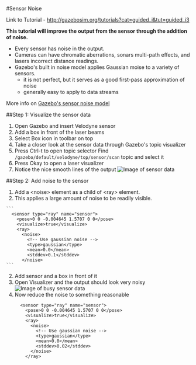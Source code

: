 #Sensor Noise

Link to Tutorial - http://gazebosim.org/tutorials?cat=guided_i&tut=guided_i3

**This tutorial will improve the output from the sensor through the addition of noise.**

- Every sensor has noise in the output.
- Cameras can have chromatic aberrations, sonars multi-path effects, and lasers incorrect distance readings.
- Gazebo's built in noise model applies Gaussian moise to a variety of sensors.
  - it is not perfect, but it serves as a good first-pass approximation of noise
  - generally easy to apply to data streams
  
More info on [Gazebo's sensor noise model](https://github.com/mperez13/ROS-Tutorials/blob/master/gazebo_notes/sensor_noise_model_info.md)


##Step 1: Visualize the sensor data

1. Open Gazebo and insert Velodyne sensor
2. Add a box in front of the laser beams
  1. Select Box icon in toolbar on top
3. Take a closer look at the sensor data through Gazebo's topic visualizer
  1. Press Ctrl-t to open topic selector
      Find `/gazebo/default/velodyne/top/sensor/scan` topic and select it
  2. Press Okay to open a laser visualizer
3. Notice the nice smooth lines of the output
    ![Image of sensor data](https://bitbucket.org/osrf/gazebo_tutorials/raw/default/guided_i/files/velodyne_vis_no_noise.png)

##Step 2: Add noise to the sensor

1. Add a \<noise> element as a child of \<ray> element.
  1. This applies a large amount of noise to be readily visible.
  
    ```
      <sensor type="ray" name="sensor">
        <pose>0 0 -0.004645 1.5707 0 0</pose>
        <visualize>true</visualize>
        <ray>
          <noise>
            <!-- Use gaussian noise -->
            <type>gaussian</type>
            <mean>0.0</mean>
            <stddev>0.1</stddev>
          </noise>
    ```
2. Add sensor and a box in front of it
3. Open Visualizer and the output should look very noisy
    ![Image of busy sensor data](https://bitbucket.org/osrf/gazebo_tutorials/raw/default/guided_i/files/velodyne_noisy.png)
4. Now reduce the noise to something reasonable
    ```
      <sensor type="ray" name="sensor">
        <pose>0 0 -0.004645 1.5707 0 0</pose>
        <visualize>true</visualize>
        <ray>
          <noise>
            <!-- Use gaussian noise -->
            <type>gaussian</type>
            <mean>0.0</mean>
            <stddev>0.02</stddev>
          </noise>
        </ray>
    ```
    
    
    
    
    
    
    
    
    
    
    
